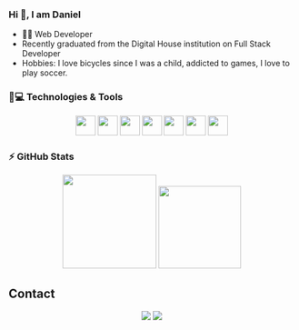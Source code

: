 ### Hi 👋, I am Daniel
* 🧑‍💻 Web Developer
* Recently graduated from the Digital House institution on Full Stack Developer
* Hobbies: I love bicycles since I was a child, addicted to games, I love to play soccer.

### 🚀💻 Technologies & Tools
<p align="center">
  <img src="https://cdn.jsdelivr.net/gh/devicons/devicon/icons/javascript/javascript-original.svg" width="35" height="35"/> 
  <img src="https://cdn.jsdelivr.net/gh/devicons/devicon/icons/html5/html5-original.svg" width="35" height="35"/>
  <img src="https://cdn.jsdelivr.net/gh/devicons/devicon/icons/css3/css3-original.svg" width='35' height="35"/>
  <img src="https://cdn.jsdelivr.net/gh/devicons/devicon/icons/react/react-original.svg" width='35' height="35" />
  <img src="https://cdn.jsdelivr.net/gh/devicons/devicon/icons/mysql/mysql-original-wordmark.svg" width='35' height="35"/>
  <img src="https://cdn.jsdelivr.net/gh/devicons/devicon/icons/nodejs/nodejs-original.svg" width='35' height="35"/>
  <img src="https://cdn.jsdelivr.net/gh/devicons/devicon/icons/git/git-original.svg" width='35' height="35"/>
</p>



### ⚡ GitHub Stats

<p align="center">
  <img height="165em" src="https://github-readme-stats-eight-theta.vercel.app/api?username=DanielFiilho07&show_icons=true&theme=outrun&include_all_commits=true&count_private=true"/>
  <img height="145em" src="https://github-readme-stats-eight-theta.vercel.app/api/top-langs/?username=DanielFiilho07&layout=compact&langs_count=8&theme=outrun"/>
</p>

## Contact
<div align="center">
<a href = "mailto:dielfilho17@gmail.com"><img src="https://img.shields.io/badge/Gmail-D14836?style=for-the-badge&logo=gmail&logoColor=white" target="_blank"></a>
<a href="https://www.linkedin.com/in/daniel-gede%C3%A3o-810b1524a/" target="_blank"><img src="https://img.shields.io/badge/-LinkedIn-%230077B5?style=for-the-badge&logo=linkedin&logoColor=white" target="_blank"></a>
</div>
